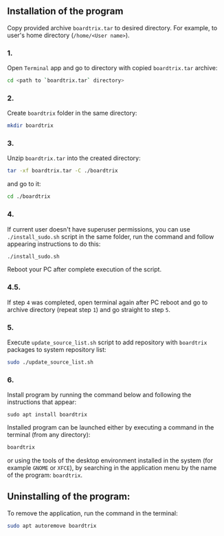 ## Installation of the program

Copy provided archive `boardtrix.tar` to desired directory. For example, to user's home directory (`/home/<User name>`).

### 1.
Open `Terminal` app and go to directory with copied `boardtrix.tar` archive:
```bash
cd <path to `boardtrix.tar` directory>
```

### 2.
Create `boardtrix` folder in the same directory:
```bash
mkdir boardtrix
```

### 3.
Unzip `boardtrix.tar` into the created directory:
```bash
tar -xf boardtrix.tar -C ./boardtrix
```
and go to it:
```bash
cd ./boardtrix
```

### 4.
If current user doesn't have superuser permissions, you can use `./install_sudo.sh` script in the same folder, run the command and follow appearing instructions to do this:
```bash
./install_sudo.sh
```
Reboot your PC after complete execution of the script.  

### 4.5.
If step `4` was completed, open terminal again after PC reboot and go to archive direсtory (repeat step `1`) and go straight to step `5`.

### 5.
Execute `update_source_list.sh` script to add repository with `boardtrix` packages to system repository list:
```bash
sudo ./update_source_list.sh
```

### 6.
Install program by running the command below and following the instructions that appear:
```
sudo apt install boardtrix
```

Installed program can be launched either by executing a command in the terminal (from any directory):
```bash
boardtrix
```
or using the tools of the desktop environment installed in the system (for example `GNOME` or `XFCE`), by searching in the application menu by the name of the program: `boardtrix`.

## Uninstalling of the program:

To remove the application, run the command in the terminal:
```bash
sudo apt autoremove boardtrix
```
